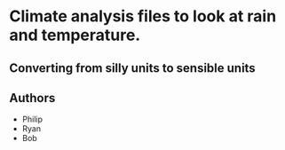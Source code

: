 # Climate analysis files to look at rain and temperature.
## Converting from silly units to sensible units
## Authors
* Philip 
* Ryan 
* Bob
